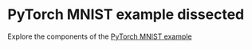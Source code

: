 # PyTorch MNIST example dissected

Explore the components of the
[PyTorch MNIST example](https://github.com/pytorch/examples/tree/master/mnist)
